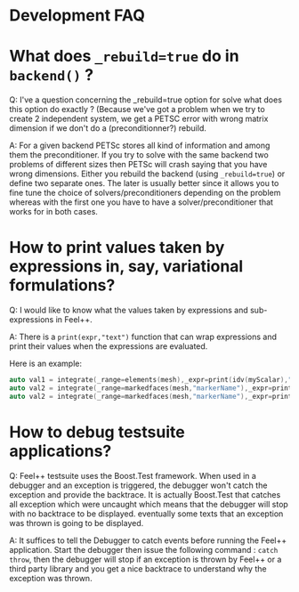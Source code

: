 Development FAQ
===============

# What does `_rebuild=true` do in `backend()` ?

Q:  I've a question concerning the _rebuild=true option for solve what does this option do exactly ? (Because we've got a problem when we try to create 2 independent system, we get a PETSC error with wrong matrix dimension if we don't do a (preconditionner?) rebuild.

A: For a given backend PETSc stores all kind of information and among them the preconditioner. If you try to solve with the same backend two problems of different sizes then PETSc will crash saying that you have wrong dimensions. Either you rebuild the backend (using `_rebuild=true`) or define two separate ones. The later is usually better since it allows you to fine tune the choice of solvers/preconditioners depending on the problem whereas with the first one you have to have a solver/preconditioner that works for in both cases.



# How to print values taken by expressions in, say, variational formulations?

Q: I would like to know what the values taken by expressions and sub-expressions in Feel++.

A: There is a `print(expr,"text")` function that can wrap expressions and print their values when the expressions are evaluated.

Here is an example:
```cpp
auto val1 = integrate(_range=elements(mesh),_expr=print(idv(myScalar),"myScalar") );
auto val2 = integrate(_range=markedfaces(mesh,"markerName"),_expr=print(idv(myScalar),"myScalar") );
auto val2 = integrate(_range=markedfaces(mesh,"markerName"),_expr=print(trans(idv(myVector)),"myVectorTrans")*print(idv(myVector),"myVector") );
```

# How to debug testsuite applications?

Q: Feel++ testsuite uses the Boost.Test framework. When used in a debugger and an exception is triggered, the debugger won't catch the exception and provide the backtrace. It is actually Boost.Test that catches all exception which were uncaught which means that the debugger will stop with no backtrace to be displayed. eventually some texts that an exception was thrown is going to be displayed.

A: It suffices to tell the Debugger to catch events before running the Feel++ application. Start the debugger then issue the following command : `catch throw`, then the debugger will stop if an exception is thrown by Feel++ or a third party library and you get a nice backtrace to understand why the exception was thrown.
